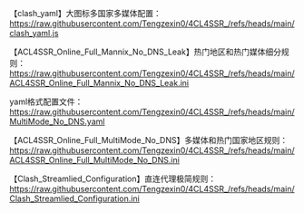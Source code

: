 【clash_yaml】大图标多国家多媒体配置：https://raw.githubusercontent.com/Tengzexin0/4CL4SSR_/refs/heads/main/clash_yaml.js

【ACL4SSR_Online_Full_Mannix_No_DNS_Leak】热门地区和热门媒体细分规则：https://raw.githubusercontent.com/Tengzexin0/4CL4SSR_/refs/heads/main/ACL4SSR_Online_Full_Mannix_No_DNS_Leak.ini

yaml格式配置文件：https://raw.githubusercontent.com/Tengzexin0/4CL4SSR_/refs/heads/main/MultiMode_No_DNS.yaml

【ACL4SSR_Online_Full_MultiMode_No_DNS】多媒体和热门国家地区规则：https://raw.githubusercontent.com/Tengzexin0/4CL4SSR_/refs/heads/main/ACL4SSR_Online_Full_MultiMode_No_DNS.ini

【Clash_Streamlied_Configuration】直连代理极简规则：https://raw.githubusercontent.com/Tengzexin0/4CL4SSR_/refs/heads/main/Clash_Streamlied_Configuration.ini
